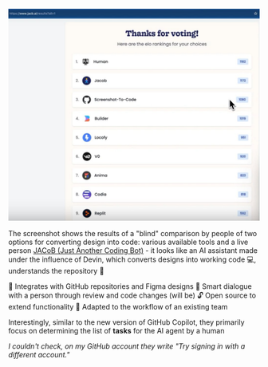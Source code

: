 <!--
date: 2024-05-01T00:08:39
photo: ![Photo](2024-05-01-00-08-39.jpg)


-->

![Photo](2024-05-01-00-08-39.jpg)

The screenshot shows the results of a "blind" comparison by people of two options for converting design into code: various available tools and a live person
[
JACoB (Just Another Coding Bot)](https://www.jacb.ai/)  - it looks like an AI assistant made under the influence of Devin, which converts designs into working code 💻, understands the repository 📂

🔄 Integrates with GitHub repositories and Figma designs
🤝 Smart dialogue with a person through review and code changes
(will be) 🔓 Open source to extend functionality
👥 Adapted to the workflow of an existing team

Interestingly, similar to the new version of GitHub Copilot, they primarily focus on determining the list of **tasks**  for the AI agent by a human

_I couldn't check, on my GitHub account they write "Try signing in with a different account."_